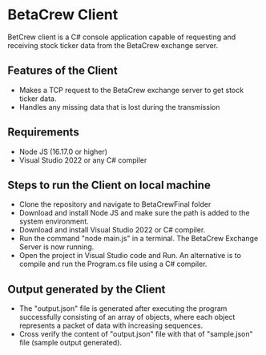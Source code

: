 # BetaCrew Client

BetCrew client is a C# console application capable of requesting and receiving stock ticker data from the BetaCrew exchange server.

## Features of the Client
- Makes a TCP request to the BetaCrew exchange server to get stock ticker data.
- Handles any missing data that is lost during the transmission

## Requirements
- Node JS (16.17.0 or higher)
- Visual Studio 2022 or any C# compiler

## Steps to run the Client on local machine
- Clone the repository and navigate to BetaCrewFinal folder
- Download and install Node JS and make sure the path is added to the system environment.
- Download and install Visual Studio 2022 or C# compiler.
- Run the command "node main.js" in a terminal. The BetaCrew Exchange Server is now running.
- Open the project in Visual Studio code and Run. An alternative is to compile and run the Program.cs file using a C# compiler.

## Output generated by the Client
- The "output.json" file is generated after executing the program successfully consisting of an array of objects, where each object represents a packet of data with increasing sequences.
- Cross verify the content of "output.json" file with that of "sample.json" file (sample output generated).
